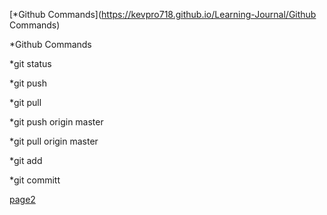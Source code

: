 [*Github Commands](https://kevpro718.github.io/Learning-Journal/Github Commands)

*Github Commands


*git status

*git push

*git pull

*git push origin master

*git pull origin master

*git add

*git committ

[page2](README.md)
